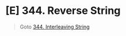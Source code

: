 # [E] 344. Reverse String
> Goto [344. Interleaving String](https://leetcode.com/problems/interleaving-string/description/)